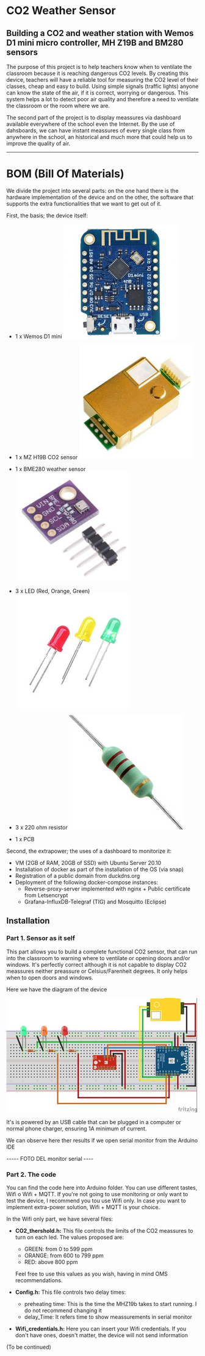# CO2 Weather Sensor

## Building a CO2 and weather station with Wemos D1 mini micro controller, MH Z19B and BM280 sensors

The purpose of this project is to help teachers know when to ventilate the classroom because it is reaching dangerous CO2 levels. By creating this device, teachers will have a reliable tool for measuring the CO2 level of their classes, cheap and easy to build. 
Using simple signals (traffic lights) anyone can know the state of the air, if it is correct, worrying or dangerous. 
This system helps a lot to detect poor air quality and therefore a need to ventilate the classroom or the room where we are.

The second part of the project is to display meassures via dashboard available everywhere of the school even the Internet. By the use of dahsboards, we can have instant meassures of every single class from anywhere in the school, an historical and much more that could help us to improve the quality of air.

---

# BOM (Bill Of Materials)


We divide the project into several parts: on the one hand there is the hardware implementation of the device and on the other, the software that supports the extra functionalities that we want to get out of it.

First, the basis; the device itself:

- 1 x Wemos D1 mini
  ![Wemos D1 mini](imgs/wemos_d1_mini.jpg)

- 1 x MZ H19B CO2 sensor
  ![mhz19b](imgs/mhz19b.jpg)

- 1 x BME280 weather sensor
  ![BME280](imgs/BME280.jpg)

  

- 3 x LED (Red, Orange, Green)
  ![Leds](imgs/leds.jpg)

  

- 3 x 220 ohm resistor
  ![Resistor](imgs/resistor.jpg)

  

- 1 x PCB
  
  

Second, the extrapower; the uses of a dashboard to monitorize it:

- VM (2GB of RAM, 20GB of SSD) with Ubuntu Server 20.10
- Installation of docker as part of the installation of the OS (via snap)
- Registration of a public domain from duckdns.org
- Deployment of the following docker-compose instances: 
  - Reverse-proxy-server implemented with nginx + Public certificate from Letsencrypt 
  - Grafana-InfluxDB-Telegraf (TIG) and Mosquitto (Eclipse)



## Installation

### Part 1. Sensor as it self

This part allows you to build a complete functional CO2 sensor, that can run into the classroom to warning where to ventilate or opening doors and/or windows. It's perfectly correct although it is not capable to display CO2 meassures neither preassure or Celsius/Farenheit degrees. It only helps when to open doors and windows.

Here we have the diagram of the device

![Fritzing low](imgs/fritzing_low.jpg)





It's is powered by an USB cable that can be plugged in a computer or normal phone charger, ensuring 1A minimum of current.

We can observe here ther results if we open serial monitor from the Arduino IDE

----- FOTO DEL monitor serial ----



### Part 2. The code

You can find the code here into Arduino folder. You can use different tastes, Wifi o Wifi + MQTT. If you're not going to use monitoring or only want to test the device, I recommend you tou use Wifi only. In case you want to implement extra-power solution, Wifi + MQTT is your choice.

In the Wifi only part, we have several files:

- **CO2_thershold.h:** This file controls the limits of the CO2 meassures to turn on each led. The values proposed are:

  - GREEN: from 0 to 599 ppm
  - ORANGE: from 600 to 799 ppm
  - RED: above 800 ppm

  Feel free to use this values as you wish, having in mind OMS recommendations.

- **Config.h:** This file controls two delay times:

  - preheating time: This is the time the MHZ19b takes to start running. I do not recommend changing it
  - delay_Time: It refers time to show meassurements in serial monitor

- **Wifi_credentials.h:** Here you can insert your Wifi credentials. If you don't have ones, doesn't matter, the device will not send information

(To be continued)

